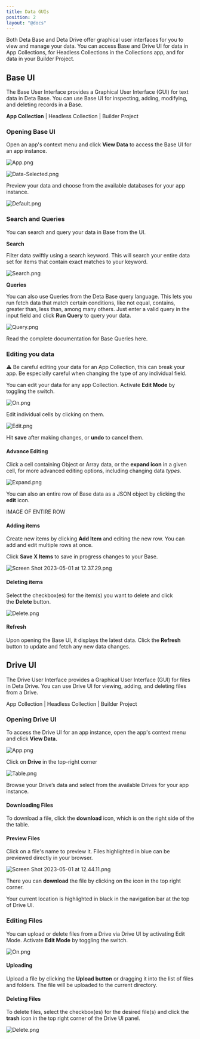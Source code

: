 ```yaml
---
title: Data GUIs
position: 2
layout: "@docs"
---
```


Both Deta Base and Deta Drive offer graphical user interfaces for you to view and manage your data. You can access Base and Drive UI for data in App Collections, for Headless Collections in the Collections app, and for data in your Builder Project.

## Base UI

The Base User Interface provides a Graphical User Interface (GUI) for text data in Deta Base. You can use Base UI for inspecting, adding, modifying, and deleting records in a Base. 

**App Collection** | Headless Collection | Builder Project

### Opening Base UI

Open an app's context menu and click **View Data** to access the Base UI for an app instance.

![App.png](Data%20GUIs%20252261d2371d45ce86238d2172f121ff/App.png)

![Data-Selected.png](Data%20GUIs%20252261d2371d45ce86238d2172f121ff/Data-Selected.png)

Preview your data and choose from the available databases for your app instance.

![Default.png](Data%20GUIs%20252261d2371d45ce86238d2172f121ff/Default.png)

### Search and Queries

You can search and query your data in Base from the UI.

**Search**

Filter data swiftly using a search keyword. This will search your entire data set for items that contain exact matches to your keyword.

![Search.png](Data%20GUIs%20252261d2371d45ce86238d2172f121ff/Search.png)

**Queries**

You can also use Queries from the Deta Base query language. This lets you run fetch data that match certain conditions, like not equal, contains, greater than, less than, among many others. Just enter a valid query in the input field and click **Run Query** to query your data.

![Query.png](Data%20GUIs%20252261d2371d45ce86238d2172f121ff/Query.png)

Read the complete documentation for Base Queries here.

### Editing you data

<aside>
⚠️ Be careful editing your data for an App Collection, this can break your app. Be especially careful when changing the type of any individual field.

</aside>

You can edit your data for any app Collection. Activate **Edit Mode** by toggling the switch.

![On.png](Data%20GUIs%20252261d2371d45ce86238d2172f121ff/On.png)

Edit individual cells by clicking on them.

![Edit.png](Data%20GUIs%20252261d2371d45ce86238d2172f121ff/Edit.png)

Hit **save** after making changes, or **undo** to cancel them.

#### Advance Editing

Click a cell containing Object or Array data, or the **expand icon** in a given cell, for more advanced editing options, including changing data *types.* 

![Expand.png](Data%20GUIs%20252261d2371d45ce86238d2172f121ff/Expand.png)

You can also an entire row of Base data as a JSON object by clicking the **edit** icon.

IMAGE OF ENTIRE ROW

#### Adding items

Create new items by clicking **Add Item** and editing the new row. You can add and edit multiple rows at once.

Click **Save X Items** to save in progress changes to your Base.

![Screen Shot 2023-05-01 at 12.37.29.png](Data%20GUIs%20252261d2371d45ce86238d2172f121ff/Screen_Shot_2023-05-01_at_12.37.29.png)

#### Deleting items

Select the checkbox(es) for the item(s) you want to delete and click the **Delete** button.

![Delete.png](Data%20GUIs%20252261d2371d45ce86238d2172f121ff/Delete.png)

#### Refresh

Upon opening the Base UI, it displays the latest data. Click the **Refresh** button to update and fetch any new data changes.

## Drive UI

The Drive User Interface provides a Graphical User Interface (GUI) for files in Deta Drive. You can use Drive UI for viewing, adding, and deleting files from a Drive. 

App Collection | Headless Collection | Builder Project

### Opening Drive UI

To access the Drive UI for an app instance, open the app's context menu and click **View Data.**

![App.png](Data%20GUIs%20252261d2371d45ce86238d2172f121ff/App.png)

Click on **Drive** in the top-right corner

![Table.png](Data%20GUIs%20252261d2371d45ce86238d2172f121ff/Table.png)

Browse your Drive’s data and select from the available Drives for your app instance.

#### Downloading Files

To download a file, click the **download** icon, which is on the right side of the the table.

#### Preview Files

Click on a file's name to preview it. Files highlighted in blue can be previewed directly in your browser. 

![Screen Shot 2023-05-01 at 12.44.11.png](Data%20GUIs%20252261d2371d45ce86238d2172f121ff/Screen_Shot_2023-05-01_at_12.44.11.png)

There you can **download** the file by clicking on the icon in the top right corner.

Your current location is highlighted in black in the navigation bar at the top of Drive UI.

### Editing Files

You can upload or delete files from a Drive via Drive UI by activating Edit Mode. Activate **Edit Mode** by toggling the switch.

![On.png](Data%20GUIs%20252261d2371d45ce86238d2172f121ff/On.png)

#### ****Uploading****

Upload a file by clicking the **Upload button** or dragging it into the list of files and folders. The file will be uploaded to the current directory.

#### **Deleting Files**

To delete files, select the checkbox(es) for the desired file(s) and click the **trash** icon in the top right corner of the Drive UI panel.

![Delete.png](Data%20GUIs%20252261d2371d45ce86238d2172f121ff/Delete%201.png)